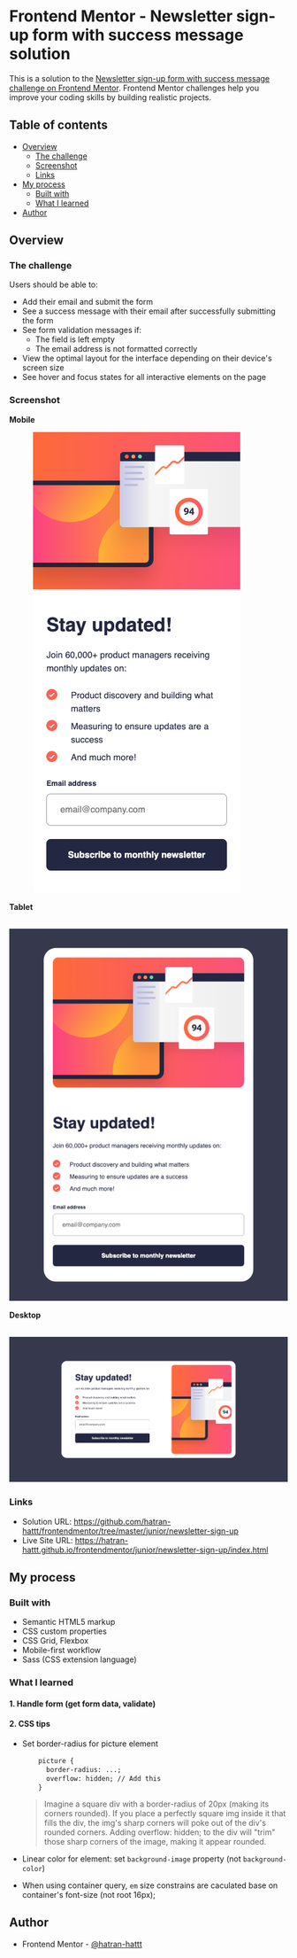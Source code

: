 # Frontend Mentor - Newsletter sign-up form with success message solution

This is a solution to the [Newsletter sign-up form with success message challenge on Frontend Mentor](https://www.frontendmentor.io/challenges/newsletter-signup-form-with-success-message-3FC1AZbNrv). Frontend Mentor challenges help you improve your coding skills by building realistic projects.

## Table of contents

- [Overview](#overview)
  - [The challenge](#the-challenge)
  - [Screenshot](#screenshot)
  - [Links](#links)
- [My process](#my-process)
  - [Built with](#built-with)
  - [What I learned](#what-i-learned)
- [Author](#author)

## Overview

### The challenge

Users should be able to:

- Add their email and submit the form
- See a success message with their email after successfully submitting the form
- See form validation messages if:
  - The field is left empty
  - The email address is not formatted correctly
- View the optimal layout for the interface depending on their device's screen size
- See hover and focus states for all interactive elements on the page

### Screenshot

**Mobile**

&nbsp;&nbsp;&nbsp;&nbsp;&nbsp;&nbsp;&nbsp;&nbsp;&nbsp;&nbsp;
![](./screenshot-mobile.png)

**Tablet**

&nbsp;&nbsp;&nbsp;&nbsp;&nbsp;&nbsp;&nbsp;&nbsp;&nbsp;&nbsp;
![](./screenshot-tablet.png)

**Desktop**

&nbsp;&nbsp;&nbsp;&nbsp;&nbsp;&nbsp;&nbsp;&nbsp;&nbsp;&nbsp;
![](./screenshot-desktop.png)

### Links

- Solution URL: https://github.com/hatran-hattt/frontendmentor/tree/master/junior/newsletter-sign-up
- Live Site URL: https://hatran-hattt.github.io/frontendmentor/junior/newsletter-sign-up/index.html

## My process

### Built with

- Semantic HTML5 markup
- CSS custom properties
- CSS Grid, Flexbox
- Mobile-first workflow
- Sass (CSS extension language)

### What I learned

#### 1. Handle form (get form data, validate)

#### 2. CSS tips

- Set border-radius for picture element

  ```
      picture {
        border-radius: ...;
        overflow: hidden; // Add this
      }
  ```

  > Imagine a square div with a border-radius of 20px (making its corners rounded). If you place a perfectly square img inside it that fills the div, the img's sharp corners will poke out of the div's rounded corners. Adding overflow: hidden; to the div will "trim" those sharp corners of the image, making it appear rounded.

- Linear color for element: set `background-image` property (not `background-color`)

- When using container query, `em` size constrains are caculated base on container's font-size (not root 16px);

## Author

- Frontend Mentor - [@hatran-hattt](https://www.frontendmentor.io/profile/hatran-hattt)
